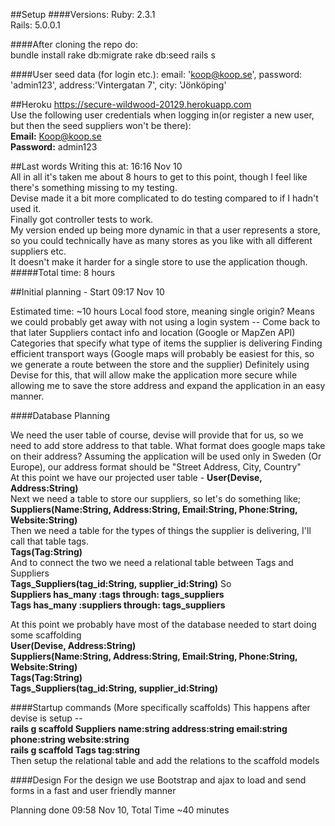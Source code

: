 ##Setup
####Versions:
  Ruby: 2.3.1  
  Rails: 5.0.0.1
  
####After cloning the repo do:  
    bundle install
    rake db:migrate
    rake db:seed
    rails s

####User seed data (for login etc.):
    email: 'koop@koop.se',
    password: 'admin123',
    address:'Vintergatan 7',
    city: 'Jönköping'
    
##Heroku
https://secure-wildwood-20129.herokuapp.com  
Use the following user credentials when logging in(or register a new user, but then the seed suppliers won't be there):  
**Email:** Koop@koop.se  
**Password:** admin123

##Last words
Writing this at: 16:16 Nov 10  
All in all it's taken me about 8 hours to get to this point, though I feel like there's something missing to my testing.  
Devise made it a bit more complicated to do testing compared to if I hadn't used it.  
Finally got controller tests to work.  
My version ended up being more dynamic in that a user represents a store, so you could technically have as many stores as you like with all different suppliers etc.  
It doesn't make it harder for a single store to use the application though.  
#####Total time: 8 hours

 
##Initial planning - Start 09:17 Nov 10

Estimated time: ~10 hours
Local food store, meaning single origin? Means we could probably get away with not using a login system -- Come back to that later
Suppliers contact info and location (Google or MapZen API)
Categories that specify what type of items the supplier is delivering
Finding efficient transport ways (Google maps will probably be easiest for this, so we generate a route between the store and the supplier)
Definitely using Devise for this, that will allow make the application more secure while allowing me to save the store address and expand the application in an easy manner.

####Database Planning

We need the user table of course, devise will provide that for us, so we need to add store address to that table. What format does google maps take on their address? Assuming the application will be used only in Sweden (Or Europe), our address format should be "Street Address, City, Country"  
At this point we have our projected user table - **User(Devise, Address:String)**  
Next we need a table to store our suppliers, so let's do something like;  
**Suppliers(Name:String, Address:String, Email:String, Phone:String, Website:String)**  
Then we need a table for the types of things the supplier is delivering, I'll call that table tags.  
**Tags(Tag:String)**  
And to connect the two we need a relational table between Tags and Suppliers  
**Tags_Suppliers(tag_id:String, supplier_id:String)**
So  
**Suppliers has_many :tags through: tags_suppliers**  
**Tags has_many :suppliers through: tags_suppliers**  

At this point we probably have most of the database needed to start doing some scaffolding  
**User(Devise, Address:String)  
Suppliers(Name:String, Address:String, Email:String, Phone:String, Website:String)  
Tags(Tag:String)  
Tags_Suppliers(tag_id:String, supplier_id:String)**  

####Startup commands (More specifically scaffolds)
This happens after devise is setup --  
**rails g scaffold Suppliers name:string address:string email:string phone:string website:string  
rails g scaffold Tags tag:string**  
Then setup the relational table and add the relations to the scaffold models 

####Design
For the design we use Bootstrap and ajax to load and send forms in a fast and user friendly manner

Planning done 09:58 Nov 10, Total Time ~40 minutes

